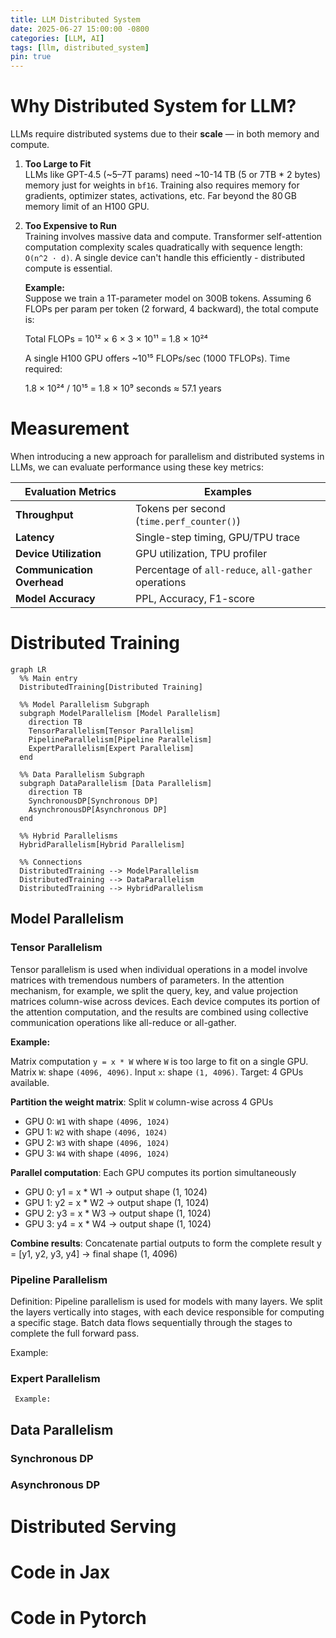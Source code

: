 ```yaml
---
title: LLM Distributed System
date: 2025-06-27 15:00:00 -0800
categories: [LLM, AI]
tags: [llm, distributed_system]
pin: true
---
```


# Why Distributed System for LLM?
LLMs require distributed systems due to their **scale** — in both memory and compute.

1. **Too Large to Fit**  
   LLMs like GPT-4.5 (~5–7T params) need ~10-14 TB (5 or 7TB * 2 bytes) memory just for weights in `bf16`. Training also requires memory for gradients, optimizer states, activations, etc. Far beyond the 80 GB memory limit of an H100 GPU.

2. **Too Expensive to Run**  
   Training involves massive data and compute. Transformer self-attention computation complexity scales quadratically with sequence length:  `O(n^2 · d)`. A single device can't handle this efficiently - distributed compute is essential. 
   
   **Example:**  
   Suppose we train a 1T-parameter model on 300B tokens. Assuming 6 FLOPs per param per token (2 forward, 4 backward), the total compute is:

   Total FLOPs = 10¹² × 6 × 3 × 10¹¹ = 1.8 × 10²⁴

   A single H100 GPU offers ~10¹⁵ FLOPs/sec (1000 TFLOPs). Time required:

   1.8 × 10²⁴ / 10¹⁵ = 1.8 × 10⁹ seconds ≈ 57.1 years

# Measurement
When introducing a new approach for parallelism and distributed systems in LLMs, we can evaluate performance using these key metrics:

| Evaluation Metrics         | Examples                                             |
|----------------------------|------------------------------------------------------|
| **Throughput**             | Tokens per second (`time.perf_counter()`)            |
| **Latency**                | Single-step timing, GPU/TPU trace                    |
| **Device Utilization**     | GPU utilization, TPU profiler    |
| **Communication Overhead** | Percentage of `all-reduce`, `all-gather` operations  |
| **Model Accuracy**         | PPL, Accuracy, F1-score       |                           |

# Distributed Training

```mermaid
graph LR
  %% Main entry
  DistributedTraining[Distributed Training]

  %% Model Parallelism Subgraph
  subgraph ModelParallelism [Model Parallelism]
    direction TB
    TensorParallelism[Tensor Parallelism]
    PipelineParallelism[Pipeline Parallelism]
    ExpertParallelism[Expert Parallelism]
  end

  %% Data Parallelism Subgraph
  subgraph DataParallelism [Data Parallelism]
    direction TB
    SynchronousDP[Synchronous DP]
    AsynchronousDP[Asynchronous DP]
  end

  %% Hybrid Parallelisms
  HybridParallelism[Hybrid Parallelism]

  %% Connections
  DistributedTraining --> ModelParallelism
  DistributedTraining --> DataParallelism
  DistributedTraining --> HybridParallelism
```

## Model Parallelism

### Tensor Parallelism
Tensor parallelism is used when individual operations in a model involve matrices with tremendous numbers of parameters. In the attention mechanism, for example, we split the query, key, and value projection matrices column-wise across devices. Each device computes its portion of the attention computation, and the results are combined using collective communication operations like all-reduce or all-gather.

**Example:**

Matrix computation `y = x * W` where `W` is too large to fit on a single GPU. Matrix `W`: shape `(4096, 4096)`. Input `x`: shape `(1, 4096)`. Target: 4 GPUs available. 

**Partition the weight matrix**: Split `W` column-wise across 4 GPUs
- GPU 0: `W1` with shape `(4096, 1024)`
- GPU 1: `W2` with shape `(4096, 1024)` 
- GPU 2: `W3` with shape `(4096, 1024)`
- GPU 3: `W4` with shape `(4096, 1024)`

**Parallel computation**: Each GPU computes its portion simultaneously
- GPU 0: y1 = x * W1  → output shape (1, 1024)
- GPU 1: y2 = x * W2  → output shape (1, 1024)
- GPU 2: y3 = x * W3  → output shape (1, 1024)
- GPU 3: y4 = x * W4  → output shape (1, 1024)

**Combine results**: Concatenate partial outputs to form the complete result y = [y1, y2, y3, y4]  → final shape (1, 4096)


### Pipeline Parallelism

Definition: Pipeline parallelism is used for models with many layers. We split the layers vertically into stages, with each device responsible for computing a specific stage. Batch data flows sequentially through the stages to complete the full forward pass.

Example:
### Expert Parallelism  

     Example:
    
## Data Parallelism
### Synchronous DP
### Asynchronous DP

# Distributed Serving

# Code in Jax

# Code in Pytorch